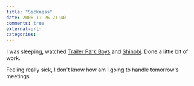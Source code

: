 ```yaml
---
title: "Sickness"
date: 2008-11-26 21:40
comments: true
external-url:
categories:
---
```

I was sleeping, watched [Trailer Park Boys][1] and [Shinobi][2]. Done a little bit of work.   
  
Feeling really sick, I don't know how am I going to handle tomorrow's meetings.

  [1]: http://www.imdb.com/title/tt0290988/
  [2]: http://www.imdb.com/title/tt0475723/
